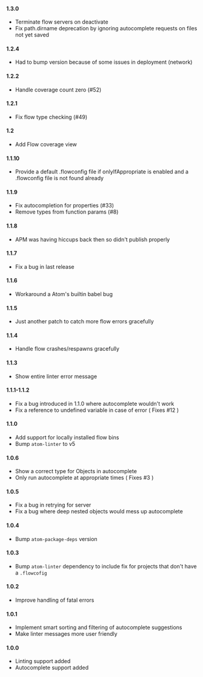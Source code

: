 #### 1.3.0

- Terminate flow servers on deactivate
- Fix path.dirname deprecation by ignoring autocomplete requests on files not yet saved

#### 1.2.4

- Had to bump version because of some issues in deployment (network)

#### 1.2.2

- Handle coverage count zero (#52)

#### 1.2.1

- Fix flow type checking (#49)

#### 1.2

- Add Flow coverage view

#### 1.1.10
- Provide a default .flowconfig file if onlyIfAppropriate is enabled and a .flowconfig file is not found already

#### 1.1.9

- Fix autocompletion for properties (#33)
- Remove types from function params (#8)

#### 1.1.8

- APM was having hiccups back then so didn't publish properly

#### 1.1.7

- Fix a bug in last release

#### 1.1.6

- Workaround a Atom's builtin babel bug

#### 1.1.5

- Just another patch to catch more flow errors gracefully

#### 1.1.4

- Handle flow crashes/respawns gracefully

#### 1.1.3

- Show entire linter error message

#### 1.1.1-1.1.2

- Fix a bug introduced in 1.1.0 where autocomplete wouldn't work
- Fix a reference to undefined variable in case of error ( Fixes #12 )

#### 1.1.0

- Add support for locally installed flow bins
- Bump `atom-linter` to v5

#### 1.0.6

- Show a correct type for Objects in autocomplete
- Only run autocomplete at appropriate times ( Fixes #3 )

#### 1.0.5

- Fix a bug in retrying for server
- Fix a bug where deep nested objects would mess up autocomplete

#### 1.0.4

- Bump `atom-package-deps` version

#### 1.0.3

- Bump `atom-linter` dependency to include fix for projects that don't have a `.flowcofig`

#### 1.0.2

- Improve handling of fatal errors

#### 1.0.1

- Implement smart sorting and filtering of autocomplete suggestions
- Make linter messages more user friendly

#### 1.0.0

- Linting support added
- Autocomplete support added
